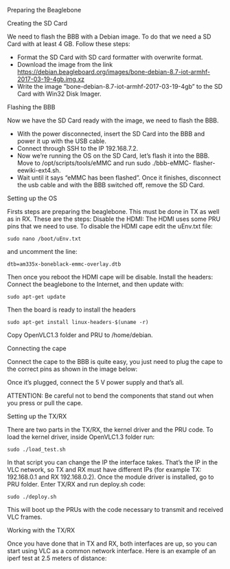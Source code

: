 Preparing the Beaglebone

  Creating the SD Card

  We need to flash the BBB with a Debian image. To do that we need a SD Card with at least 4 GB. Follow these steps:

  - Format the SD Card with SD card formatter with overwrite format.
  - Download the image from the link https://debian.beagleboard.org/images/bone-debian-8.7-iot-armhf-2017-03-19-4gb.img.xz
  - Write the image ”bone-debian-8.7-iot-armhf-2017-03-19-4gb” to the SD Card with Win32 Disk Imager.

Flashing the BBB

  Now we have the SD Card ready with the image, we need to flash the BBB.

  - With the power disconnected, insert the SD Card into the BBB and power it up with the USB cable. 
  - Connect through SSH to the IP 192.168.7.2.
  - Now we’re running the OS on the SD Card, let’s flash it into the BBB. Move to /opt/scripts/tools/eMMC and run sudo ./bbb-eMMC-       flasher-eewiki-ext4.sh.
  - Wait until it says “eMMC has been flashed”. Once it finishes, disconnect the usb cable and with the BBB switched off, remove the SD Card.

Setting up the OS

  Firsts steps are preparing the beaglebone. This must be done in TX as well as in RX. These are the steps:
  Disable the HDMI: The HDMI uses some PRU pins that we need to use. To disable the HDMI cape edit the uEnv.txt file:

    sudo nano /boot/uEnv.txt

  and uncomment the line:

    dtb=am335x-boneblack-emmc-overlay.dtb

  Then once you reboot the HDMI cape will be disable.
  Install the headers: Connect the beaglebone to the Internet, and then update with:

    sudo apt-get update

  Then the board is ready to install the headers

    sudo apt-get install linux-headers-$(uname -r)

  Copy OpenVLC1.3 folder and PRU to /home/debian.

Connecting the cape

  Connect the cape to the BBB is quite easy, you just need to plug the cape to the correct pins as shown in the image below:

  Once it’s plugged, connect the 5 V power supply and that’s all.
  
  ATTENTION: Be careful not to bend the components that stand out when you press or pull the cape.

Setting up the TX/RX
  
  There are two parts in the TX/RX, the kernel driver and the PRU code. 
  To load the kernel driver, inside OpenVLC1.3 folder run:
  
    sudo ./load_test.sh
  
  In that script you can change the IP the interface takes. That’s the IP in the VLC network, so TX and RX must have different IPs (for   example TX: 192.168.0.1 and RX 192.168.0.2).
  Once the module driver is installed, go to PRU folder. Enter TX/RX and run deploy.sh code:
  
    sudo ./deploy.sh
  
  This will boot up the PRUs with the code necessary to transmit and received VLC frames.

Working with the TX/RX

  Once you have done that in TX and RX, both interfaces are up, so you can start using VLC as a common network interface. 
  Here is an example of an iperf test at 2.5 meters of distance:



